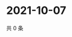 # 2021-10-07

共 0 条

<!-- BEGIN WEIBO -->
<!-- 最后更新时间 Thu Oct 07 2021 21:26:25 GMT+0800 (China Standard Time) -->

<!-- END WEIBO -->
